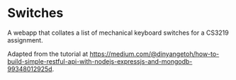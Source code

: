 # Switches
A webapp that collates a list of mechanical keyboard switches for a CS3219 assignment.

Adapted from the tutorial at https://medium.com/@dinyangetoh/how-to-build-simple-restful-api-with-nodejs-expressjs-and-mongodb-99348012925d.

